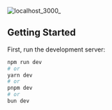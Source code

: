 ![localhost_3000_](https://github.com/damirsch08/fleet/assets/97800728/af848b71-972a-401f-9ecd-2741fa37dd78)

## Getting Started

First, run the development server:

```bash
npm run dev
# or
yarn dev
# or
pnpm dev
# or
bun dev

